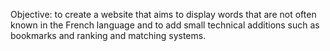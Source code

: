 Objective: to create a website that aims to display words that are not often known in the French language and to add small technical additions such as bookmarks and ranking and matching systems.
